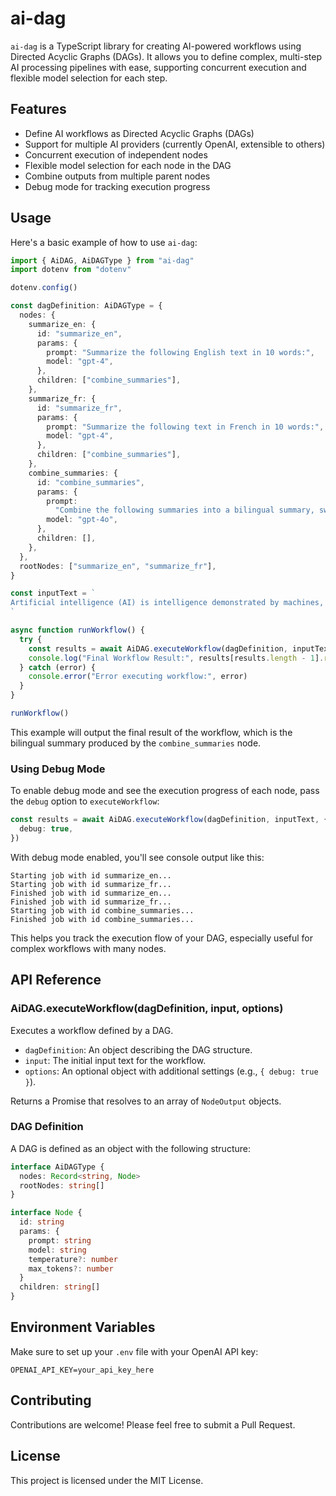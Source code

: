# ai-dag

`ai-dag` is a TypeScript library for creating AI-powered workflows using Directed Acyclic Graphs (DAGs). It allows you to define complex, multi-step AI processing pipelines with ease, supporting concurrent execution and flexible model selection for each step.

## Features

- Define AI workflows as Directed Acyclic Graphs (DAGs)
- Support for multiple AI providers (currently OpenAI, extensible to others)
- Concurrent execution of independent nodes
- Flexible model selection for each node in the DAG
- Combine outputs from multiple parent nodes
- Debug mode for tracking execution progress

## Usage

Here's a basic example of how to use `ai-dag`:

```typescript
import { AiDAG, AiDAGType } from "ai-dag"
import dotenv from "dotenv"

dotenv.config()

const dagDefinition: AiDAGType = {
  nodes: {
    summarize_en: {
      id: "summarize_en",
      params: {
        prompt: "Summarize the following English text in 10 words:",
        model: "gpt-4",
      },
      children: ["combine_summaries"],
    },
    summarize_fr: {
      id: "summarize_fr",
      params: {
        prompt: "Summarize the following text in French in 10 words:",
        model: "gpt-4",
      },
      children: ["combine_summaries"],
    },
    combine_summaries: {
      id: "combine_summaries",
      params: {
        prompt:
          "Combine the following summaries into a bilingual summary, switching between languages for each alternate word:",
        model: "gpt-4o",
      },
      children: [],
    },
  },
  rootNodes: ["summarize_en", "summarize_fr"],
}

const inputText = `
Artificial intelligence (AI) is intelligence demonstrated by machines, as opposed to natural intelligence displayed by animals including humans. AI research has been defined as the field of study of intelligent agents, which refers to any system that perceives its environment and takes actions that maximize its chance of achieving its goals.
`

async function runWorkflow() {
  try {
    const results = await AiDAG.executeWorkflow(dagDefinition, inputText)
    console.log("Final Workflow Result:", results[results.length - 1].result)
  } catch (error) {
    console.error("Error executing workflow:", error)
  }
}

runWorkflow()
```

This example will output the final result of the workflow, which is the bilingual summary produced by the `combine_summaries` node.

### Using Debug Mode

To enable debug mode and see the execution progress of each node, pass the `debug` option to `executeWorkflow`:

```typescript
const results = await AiDAG.executeWorkflow(dagDefinition, inputText, {
  debug: true,
})
```

With debug mode enabled, you'll see console output like this:

```
Starting job with id summarize_en...
Starting job with id summarize_fr...
Finished job with id summarize_en...
Finished job with id summarize_fr...
Starting job with id combine_summaries...
Finished job with id combine_summaries...
```

This helps you track the execution flow of your DAG, especially useful for complex workflows with many nodes.

## API Reference

### AiDAG.executeWorkflow(dagDefinition, input, options)

Executes a workflow defined by a DAG.

- `dagDefinition`: An object describing the DAG structure.
- `input`: The initial input text for the workflow.
- `options`: An optional object with additional settings (e.g., `{ debug: true }`).

Returns a Promise that resolves to an array of `NodeOutput` objects.

### DAG Definition

A DAG is defined as an object with the following structure:

```typescript
interface AiDAGType {
  nodes: Record<string, Node>
  rootNodes: string[]
}

interface Node {
  id: string
  params: {
    prompt: string
    model: string
    temperature?: number
    max_tokens?: number
  }
  children: string[]
}
```

## Environment Variables

Make sure to set up your `.env` file with your OpenAI API key:

```
OPENAI_API_KEY=your_api_key_here
```

## Contributing

Contributions are welcome! Please feel free to submit a Pull Request.

## License

This project is licensed under the MIT License.
